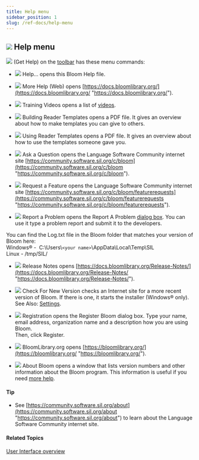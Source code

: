 ```yaml
---
title: Help menu
sidebar_position: 1
slug: /ref-docs/help-menu
---
```


## ![](/ref-docs-assets/images/User_Interface/Toolbar/HelpButtonBW.png) Help menu

![](/ref-docs-assets/images/User_Interface/Toolbar/HelpButton.png) (Get Help) on the [toolbar](../Toolbar/Toolbars_overview.md) has these menu commands:

- ![](/ref-docs-assets/images/User_Interface/Help_menu/HelpIcon.png) Help... opens this Bloom Help file.
- ![](/ref-docs-assets/images/User_Interface/Help_menu/HelpIcon.png) More Help (Web) opens [https://docs.bloomlibrary.org/](https://docs.bloomlibrary.org/ "https://docs.bloomlibrary.org/").
- ![](/ref-docs-assets/images/User_Interface/Help_menu/VideoIcon.png) Training Videos opens a list of [videos](../../FAQ/Instructional_Videos.md).

- ![](/ref-docs-assets/images/User_Interface/Help_menu/PDFsymbol.png) Building Reader Templates opens a PDF file. It gives an overview about how to make templates you can give to others.

- ![](/ref-docs-assets/images/User_Interface/Help_menu/PDFsymbol.png) Using Reader Templates opens a PDF file. It gives an overview about how to use the templates someone gave you.

- ![](/ref-docs-assets/images/User_Interface/Help_menu/QuestionFeature.png) Ask a Question opens the Language Software Community internet site [https://community.software.sil.org/c/bloom](https://community.software.sil.org/c/bloom "https://community.software.sil.org/c/bloom").
- ![](/ref-docs-assets/images/User_Interface/Help_menu/QuestionFeature.png) Request a Feature opens the Language Software Community internet site [https://community.software.sil.org/c/bloom/featurerequests](https://community.software.sil.org/c/bloom/featurerequests "https://community.software.sil.org/c/bloom/featurerequests").
- ![](/ref-docs-assets/images/User_Interface/Help_menu/ReportProblem.png) Report a Problem opens the Report A Problem [dialog box](../Dialog_boxes/Report_A_Problem_dialog_box.md). You can use it type a problem report and submit it to the developers.

You can find the Log.txt file in the Bloom folder that matches your version of Bloom here:  
Windows® -  C:\\Users\\`<your name>`\\AppData\\Local\\Temp\\SIL  
Linux - /tmp/SIL/

- ![](/ref-docs-assets/images/User_Interface/Help_menu/NoICON.png) Release Notes opens [https://docs.bloomlibrary.org/Release-Notes/](https://docs.bloomlibrary.org/Release-Notes/ "https://docs.bloomlibrary.org/Release-Notes/").

- ![](/ref-docs-assets/images/User_Interface/Help_menu/NoICON.png) Check For New Version checks an Internet site for a more recent version of Bloom. If there is one, it starts the installer (Windows® only). See Also: [Settings](../Dialog_boxes/Settings_dialog_box.md).

- ![](/ref-docs-assets/images/User_Interface/Help_menu/NoICON.png) Registration opens the Register Bloom dialog box. Type your name, email address, organization name and a description how you are using Bloom.  
  Then, click Register.

- ![](/ref-docs-assets/images/User_Interface/Help_menu/QuestionFeature.png) BloomLibrary.org opens [https://bloomlibrary.org/](https://bloomlibrary.org/ "https://bloomlibrary.org/").

- ![](/ref-docs-assets/images/User_Interface/Help_menu/NoICON.png) About Bloom opens a window that lists version numbers and other information about the Bloom program. This information is useful if you need [more help](../../Overview/Get_More_Help.md).

#### Tip

- See [https://community.software.sil.org/about](https://community.software.sil.org/about "https://community.software.sil.org/about") to learn about the Language Software Community internet site.

#### Related Topics

[User Interface overview](../User_Interface_overview.md)
